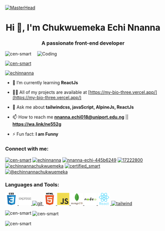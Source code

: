 [![MasterHead](https://user-images.githubusercontent.com/52352285/96442452-c64f2700-1228-11eb-8c92-35a64d4cef32.gif)](https://CEN-Smart.io)

<h1 align="center">Hi 👋, I'm Chukwuemeka Echi Nnanna</h1>
<h3 align="center">A passionate front-end developer</h3>
<img align="right" alt="Coding" width="400" src="https://media0.giphy.com/media/xT9IgzoKnwFNmISR8I/giphy.gif?cid=ecf05e47c2uwubg1h04lxjuilerhgwt44948559xe89ha93b&rid=giphy.gif&ct=g">

<p align="left"> <img src="https://komarev.com/ghpvc/?username=cen-smart&label=Profile%20views&color=0e75b6&style=flat" alt="cen-smart" /> </p>

<p align="left"> <a href="https://github.com/ryo-ma/github-profile-trophy"><img src="https://github-profile-trophy.vercel.app/?username=cen-smart" alt="cen-smart" /></a> </p>

<p align="left"> <a href="https://twitter.com/echinnanna" target="blank"><img src="https://img.shields.io/twitter/follow/echinnanna?logo=twitter&style=for-the-badge" alt="echinnanna" /></a> </p>

- 🌱 I’m currently learning **ReactJs**

- 👨‍💻 All of my projects are available at [https://my-bio-three.vercel.app/](https://my-bio-three.vercel.app/)

- 💬 Ask me about **tailwindcss, javaScript, AlpineJs, ReactJs**

- 📫 How to reach me **nnanna.echi018@uniport.edu.ng** || **https://wa.link/ne552g**

- ⚡ Fun fact: **I am Funny**

<h3 align="left">Connect with me:</h3>
<p align="left">
<a href="https://codepen.io/cen-smart" target="blank"><img align="center" src="https://raw.githubusercontent.com/rahuldkjain/github-profile-readme-generator/master/src/images/icons/Social/codepen.svg" alt="cen-smart" height="30" width="40" /></a>
<a href="https://twitter.com/echinnanna" target="blank"><img align="center" src="https://raw.githubusercontent.com/rahuldkjain/github-profile-readme-generator/master/src/images/icons/Social/twitter.svg" alt="echinnanna" height="30" width="40" /></a>
<a href="https://linkedin.com/in/nnanna-echi-445b6249" target="blank"><img align="center" src="https://raw.githubusercontent.com/rahuldkjain/github-profile-readme-generator/master/src/images/icons/Social/linked-in-alt.svg" alt="nnanna-echi-445b6249" height="30" width="40" /></a>
<a href="https://stackoverflow.com/users/17222800" target="blank"><img align="center" src="https://raw.githubusercontent.com/rahuldkjain/github-profile-readme-generator/master/src/images/icons/Social/stack-overflow.svg" alt="17222800" height="30" width="40" /></a>
<a href="https://fb.com/echinnannachukwuemeka" target="blank"><img align="center" src="https://raw.githubusercontent.com/rahuldkjain/github-profile-readme-generator/master/src/images/icons/Social/facebook.svg" alt="echinnannachukwuemeka" height="30" width="40" /></a>
<a href="https://instagram.com/certified_smart" target="blank"><img align="center" src="https://raw.githubusercontent.com/rahuldkjain/github-profile-readme-generator/master/src/images/icons/Social/instagram.svg" alt="certified_smart" height="30" width="40" /></a>
<a href="https://medium.com/@echinnannachukwuemeka" target="blank"><img align="center" src="https://raw.githubusercontent.com/rahuldkjain/github-profile-readme-generator/master/src/images/icons/Social/medium.svg" alt="@echinnannachukwuemeka" height="30" width="40" /></a>
</p>

<h3 align="left">Languages and Tools:</h3>
<p align="left"> <a href="https://www.w3schools.com/css/" target="_blank" rel="noreferrer"> <img src="https://raw.githubusercontent.com/devicons/devicon/master/icons/css3/css3-original-wordmark.svg" alt="css3" width="40" height="40"/> </a> <a href="https://expressjs.com" target="_blank" rel="noreferrer"> <img src="https://raw.githubusercontent.com/devicons/devicon/master/icons/express/express-original-wordmark.svg" alt="express" width="40" height="40"/> </a> <a href="https://git-scm.com/" target="_blank" rel="noreferrer"> <img src="https://www.vectorlogo.zone/logos/git-scm/git-scm-icon.svg" alt="git" width="40" height="40"/> </a> <a href="https://www.w3.org/html/" target="_blank" rel="noreferrer"> <img src="https://raw.githubusercontent.com/devicons/devicon/master/icons/html5/html5-original-wordmark.svg" alt="html5" width="40" height="40"/> </a> <a href="https://developer.mozilla.org/en-US/docs/Web/JavaScript" target="_blank" rel="noreferrer"> <img src="https://raw.githubusercontent.com/devicons/devicon/master/icons/javascript/javascript-original.svg" alt="javascript" width="40" height="40"/> </a> <a href="https://www.mongodb.com/" target="_blank" rel="noreferrer"> <img src="https://raw.githubusercontent.com/devicons/devicon/master/icons/mongodb/mongodb-original-wordmark.svg" alt="mongodb" width="40" height="40"/> </a> <a href="https://nodejs.org" target="_blank" rel="noreferrer"> <img src="https://raw.githubusercontent.com/devicons/devicon/master/icons/nodejs/nodejs-original-wordmark.svg" alt="nodejs" width="40" height="40"/> </a> <a href="https://reactjs.org/" target="_blank" rel="noreferrer"> <img src="https://raw.githubusercontent.com/devicons/devicon/master/icons/react/react-original-wordmark.svg" alt="react" width="40" height="40"/> </a> <a href="https://tailwindcss.com/" target="_blank" rel="noreferrer"> <img src="https://www.vectorlogo.zone/logos/tailwindcss/tailwindcss-icon.svg" alt="tailwind" width="40" height="40"/> </a> </p>

<p><img align="left" src="https://github-readme-stats.vercel.app/api/top-langs?username=cen-smart&show_icons=true&locale=en&layout=compact" alt="cen-smart" /></p>

<p>&nbsp;<img align="center" src="https://github-readme-stats.vercel.app/api?username=cen-smart&show_icons=true&locale=en" alt="cen-smart" /></p>

<p><img align="center" src="https://github-readme-streak-stats.herokuapp.com/?user=cen-smart&" alt="cen-smart" /></p>
